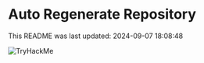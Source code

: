 # Auto Regenerate Repository

This README was last updated: 2024-09-07 18:08:48

 ![TryHackMe](https://tryhackme.com/badge/533634)